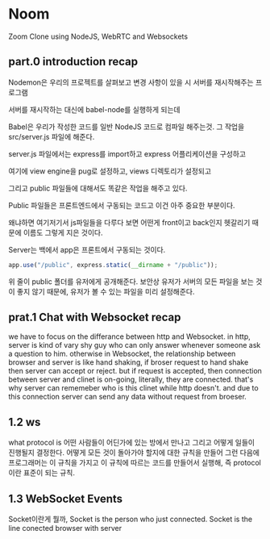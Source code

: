 # Noom

Zoom Clone using NodeJS, WebRTC and Websockets

## part.0 introduction recap

Nodemon은 우리의 프로젝트를 살펴보고 변경 사항이 있을 시 서버를 재시작해주는 프로그램

서버를 재시작하는 대신에 babel-node를 실행하게 되는데

Babel은 우리가 작성한 코드를 일반 NodeJS 코드로 컴파일 해주는것. 그 작업을 src/server.js 파일에 해준다.

server.js 파일에서는 express를 import하고 express 어플리케이션을 구성하고

여기에 view engine을 pug로 설정하고, views 디렉토리가 설정되고

그리고 public 파일들에 대해서도 똑같은 작업을 해주고 있다.

Public 파일들은 프론트엔드에서 구동되는 코드고 이건 아주 중요한 부분이다.

왜냐하면 여기저기서 js파일들을 다루다 보면 어떤게 front이고 back인지 헷갈리기 때문에 이름도 그렇게 지은 것이다.

Server는 백에서 app은 프론트에서 구동되는 것이다.

```javascript
app.use("/public", express.static(__dirname + "/public"));
```

위 줄이 public 폴더를 유저에게 공개해준다. 보안상 유저가 서버의 모든 파일을 보는 것이 좋지 않기 때문에, 유저가 볼 수 있는 파일을 미리 설정해준다.

## prat.1 Chat with Websocket recap

we have to focus on the differance between http and Websocket. in http, server is kind of vary shy guy who can only answer whenever someone ask a question to him. otherwise in Websocket, the relationship between browser and server is like hand shaking, if broser request to hand shake then server can accept or reject. but if request is accepted, then connection between server and clinet is on-going, literally, they are connected. that's why server can rememeber who is this clinet while http doesn't. and due to this connection server can send any data without request from broeser.

## 1.2 ws

what protocol is 어떤 사람들이 어딘가에 있는 방에서 만나고 그리고 어떻게 일들이 진행될지 결정한다. 어떻게 모든 것이 돌아가야 할지에 대한 규칙을 만들어 그런 다음에 프로그래머는 이 규칙을 가지고 이 규칙에 따르는 코드를 만들어서 실행해, 즉 protocol이란 표준이 되는 규칙.

## 1.3 WebSocket Events

Socket이란게 뭘까, Socket is the person who just connected. Socket is the line conected browser with server
